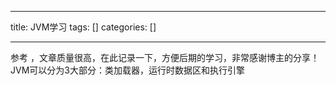 
--- 
title:  JVM学习 
tags: []
categories: [] 

---
参考 ，文章质量很高，在此记录一下，方便后期的学习，非常感谢博主的分享！ JVM可以分为3大部分：类加载器，运行时数据区和执行引擎
